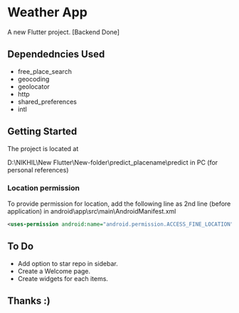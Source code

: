 # Weather App

A new Flutter project. [Backend Done]

## Dependedncies Used

* free_place_search
* geocoding
* geolocator
* http
* shared_preferences
* intl 

## Getting Started
The project is located at 

D:\NIKHIL\New Flutter\New-folder\predict_placename\predict in PC (for personal references)


### Location permission

To provide permission for location, add the following line as 2nd line (before application) in android\app\src\main\AndroidManifest.xml

```xml
<uses-permission android:name="android.permission.ACCESS_FINE_LOCATION"/> 
```



## To Do

* Add option to star repo in sidebar.
* Create a Welcome page.
* Create widgets for each items.

## Thanks :)

